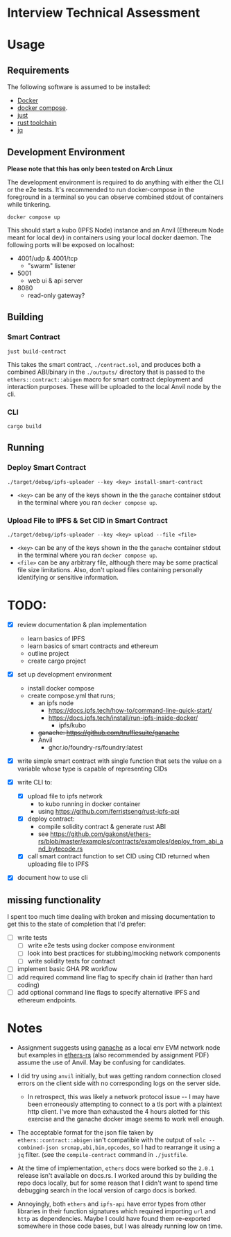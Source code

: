 # Interview Technical Assessment

# Usage

## Requirements

The following software is assumed to be installed:

* [Docker](https://docs.docker.com/get-docker/)
* [docker compose](https://docs.docker.com/compose/install/).
* [just](https://just.systems/man/en/chapter_2.html)
* [rust toolchain](https://rustup.rs/)
* [jq](https://stedolan.github.io/jq/)

## Development Environment

**Please note that this has only been tested on Arch Linux**

The development environment is required to do anything with either the CLI or
the e2e tests. It's recommended to run docker-compose in the foreground in a
terminal so you can observe combined stdout of containers while tinkering.


```
docker compose up
```

This should start a kubo (IPFS Node) instance and an Anvil (Ethereum Node meant
for local dev) in containers using your local docker daemon. The following
ports will be exposed on localhost:

* 4001/udp & 4001/tcp
  * "swarm" listener
* 5001
  * web ui & api server
* 8080
  * read-only gateway?

## Building

### Smart Contract

```
just build-contract
```

This takes the smart contract, `./contract.sol`, and produces both a combined
ABI/binary in the `./outputs/` directory that is passed to the
`ethers::contract::abigen` macro for smart contract deployment and interaction
purposes. These will be uploaded to the local Anvil node by the cli.


### CLI

```
cargo build
```

## Running

### Deploy Smart Contract

```
./target/debug/ipfs-uploader --key <key> install-smart-contract
```

* `<key>` can be any of the keys shown in the the `ganache` container stdout
    in the terminal where you ran `docker compose up`.


### Upload File to IPFS & Set CID in Smart Contract

```
./target/debug/ipfs-uploader --key <key> upload --file <file>
```

* `<key>` can be any of the keys shown in the the `ganache` container stdout
    in the terminal where you ran `docker compose up`.
* `<file>` can be any arbitrary file, although there may be some practical file
    size limitations. Also, don't upload files containing personally
    identifying or sensitive information.

# TODO:

* [x] review documentation & plan implementation
  * learn basics of IPFS
  * learn basics of smart contracts and ethereum
  * outline project
  * create cargo project
* [x] set up development environment
  * install docker compose
  * create compose.yml that runs;
    * an ipfs node 
      * https://docs.ipfs.tech/how-to/command-line-quick-start/
      * https://docs.ipfs.tech/install/run-ipfs-inside-docker/
        * ipfs/kubo
    * ~~ganache: https://github.com/trufflesuite/ganache~~
    * Anvil 
      * ghcr.io/foundry-rs/foundry:latest
* [x] write simple smart contract with single function that sets the value on a
    variable whose type is capable of representing CIDs
* [x] write CLI to:
  * [x] upload file to ipfs network 
    * to kubo running in docker container
    * using https://github.com/ferristseng/rust-ipfs-api
  * [x] deploy contract:
    * compile solidity contract & generate rust ABI
    * see https://github.com/gakonst/ethers-rs/blob/master/examples/contracts/examples/deploy_from_abi_and_bytecode.rs
  * [x] call smart contract function to set CID using CID returned when
      uploading file to IPFS
* [x] document how to use cli


## missing functionality

I spent too much time dealing with broken and missing documentation to get this
to the state of completion that I'd prefer:

* [ ] write tests
  * [ ] write e2e tests using docker compose environment
  * [ ] look into best practices for stubbing/mocking network components
  * [ ] write solidity tests for contract
* [ ] implement basic GHA PR workflow
* [ ] add required command line flag to specify chain id (rather than hard coding)
* [ ] add optional command line flags to specify alternative IPFS and ethereum
  endpoints.

# Notes

* Assignment suggests using [ganache](https://github.com/trufflesuite/ganache)
  as a local env EVM network node but examples in
  [ethers-rs](https://github.com/gakonst/ethers-rs) (also recommended by
  assignment PDF) assume the use of Anvil. May be confusing for candidates.

* I did try using `anvil` initially, but was getting random connection closed
  errors on the client side with no corresponding logs on the server side.
  * In retrospect, this was likely a network protocol issue -- I may have been
    erroneously attempting to connect to a tls port with a plaintext http
    client. I've more than exhausted the 4 hours alotted for this exercise and
    the ganache docker image seems to work well enough.

* The acceptable format for the json file taken by `ethers::contract::abigen`
  isn't compatible with the output of `solc --combined-json
  srcmap,abi,bin,opcodes`, so I had to rearrange it using a `jq` filter. (see
  the `compile-contract` command in `./justfile`.

* At the time of implementation, `ethers` docs were borked so the `2.0.1`
  release isn't available on docs.rs. I worked around this by building the repo
  docs locally, but for some reason that I didn't want to spend time debugging
  search in the local version of cargo docs is borked.

* Annoyingly, both `ethers` and `ipfs-api` have error types from other
  libraries in their function signatures which required importing `url` and
  `http` as dependencies. Maybe I could have found them re-exported somewhere
  in those code bases, but I was already running low on time.
